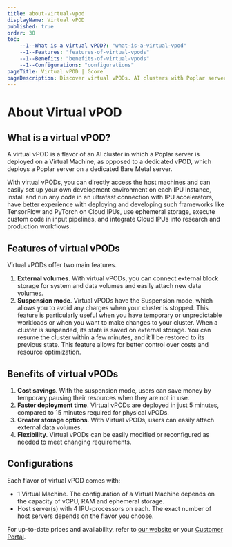```yaml
---
title: about-virtual-vpod
displayName: Virtual vPOD
published: true
order: 30
toc:
    --1--What is a virtual vPOD?: "what-is-a-virtual-vpod"
    --1--Features: "features-of-virtual-vpods"
    --1--Benefits: "benefits-of-virtual-vpods"
    --1--Configurations: "configurations"
pageTitle: Virtual vPOD | Gcore
pageDescription: Discover virtual vPODs. AI clusters with Poplar servers on virtual machines, offering cost savings, faster deployment, and flexible configurations.
---
```

# About Virtual vPOD

## What is a virtual vPOD?

A virtual vPOD is a flavor of an AI cluster in which a Poplar server is deployed on a Virtual Machine, as opposed to a dedicated vPOD, which deploys a Poplar server on a dedicated Bare Metal server.

With virtual vPODs, you can directly access the host machines and can easily set up your own development environment on each IPU instance, install and run any code in an ultrafast connection with IPU accelerators, have better experience with deploying and developing such frameworks like TensorFlow and PyTorch on Cloud IPUs, use ephemeral storage, execute custom code in input pipelines, and integrate Cloud IPUs into research and production workflows.

## Features of virtual vPODs

Virtual vPODs offer two main features.

1. **External volumes**. With virtual vPODs, you can connect external block storage for system and data volumes and easily attach new data volumes. 
2. **Suspension mode**. Virtual vPODs have the Suspension mode, which allows you to avoid any charges when your cluster is stopped. This feature is particularly useful when you have temporary or unpredictable workloads or when you want to make changes to your cluster. When a cluster is suspended, its state is saved on external storage. You can resume the cluster within a few minutes, and it’ll be restored to its previous state. This feature allows for better control over costs and resource optimization.

## Benefits of virtual vPODs

1.  **Cost savings**. With the suspension mode, users can save money by temporary pausing their resources when they are not in use.
2.  **Faster deployment time**. Virtual vPODs are deployed in just 5 minutes, compared to 15 minutes required for physical vPODs.
3.  **Greater storage options**. With Virtual vPODs, users can easily attach external data volumes.
4.  **Flexibility**. Virtual vPODs can be easily modified or reconfigured as needed to meet changing requirements.

## Configurations

Each flavor of virtual vPOD comes with:

- 1 Virtual Machine. The configuration of a Virtual Machine depends on the capacity of vCPU, RAM and ephemeral storage.
- Host server(s) with 4 IPU-processors on each. The exact number of host servers depends on the flavor you choose.

For up-to-date prices and availability, refer to <a href="https://gcore.com/cloud/ai-platform" target="_blank">our website</a> or your <a href="https://cloud.gcore.com/cloud/projects/list" target="_blank">Customer Portal</a>.

